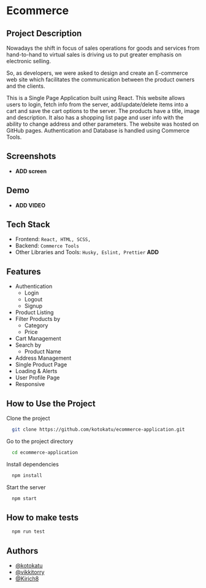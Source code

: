 # Ecommerce

## Project Description

Nowadays the shift in focus of sales operations for goods and services from hand-to-hand to virtual sales is driving us to put greater emphasis on electronic selling.

  So, as developers, we were asked to design and create an E-commerce web site which facilitates the communication between the product owners and the clients.

  This is a Single Page Application built using React. This website allows users to login, fetch info from the server, add/update/delete items into a cart and save the cart options to the server. The products have a title, image and description. It also has a shopping list page and user info with the ability to change address and other parameters. The website was hosted on GitHub pages. Authentication and Database is handled using Commerce Tools.


## Screenshots

- **ADD screen**


## Demo

- **ADD VIDEO**


## Tech Stack

- Frontend: `React, HTML, SCSS, `
- Backend: `Commerce Tools`
- Other Libraries and Tools: `Husky, Eslint, Prettier` **ADD**


## Features

- Authentication
  - Login
  - Logout
  - Signup
- Product Listing
- Filter Products by
  - Category
  - Price
- Cart Management
- Search by
  - Product Name
- Address Management
- Single Product Page
- Loading & Alerts
- User Profile Page
- Responsive


## How to Use the Project

Clone the project

```bash
  git clone https://github.com/kotokatu/ecommerce-application.git
```

Go to the project directory

```bash
  cd ecommerce-application
```

Install dependencies

```bash
  npm install
```

Start the server

```bash
  npm start
```

## How to make tests

```bash
  npm run test
```


## Authors

- [@kotokatu](https://github.com/kotokatu)
- [@vikkitorry](https://github.com/vikkitorry)
- [@Kirich8](https://github.com/Kirich8)